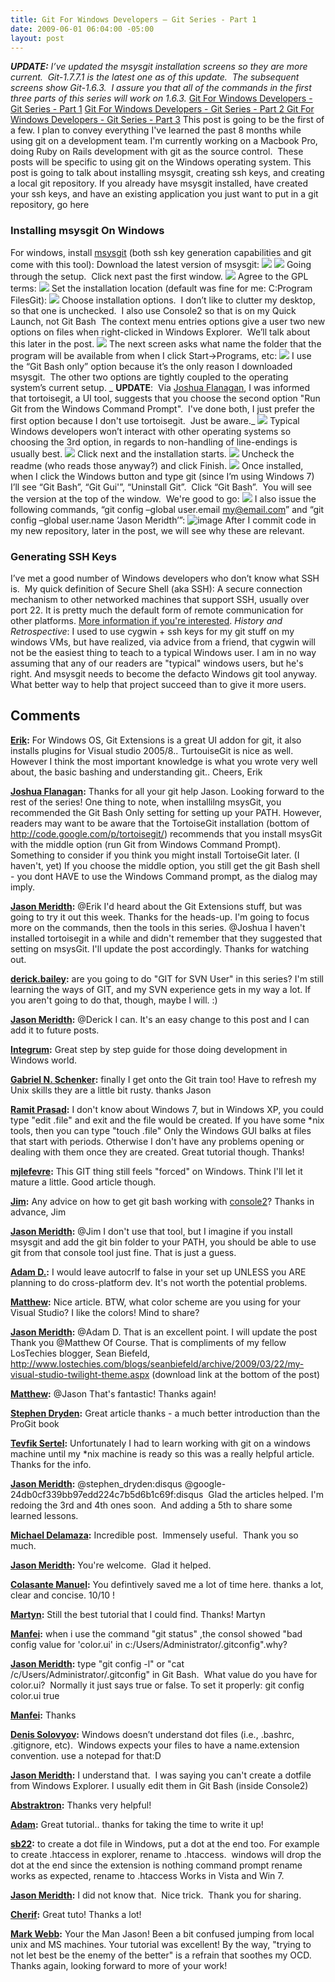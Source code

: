 ```yaml
---
title: Git For Windows Developers – Git Series - Part 1
date: 2009-06-01 06:04:00 -05:00
layout: post
---
```


_**UPDATE:** I’ve updated the msysgit installation screens so they are more current.  Git-1.7.7.1 is the latest one as of this update.  The subsequent screens show Git-1.6.3.  I assure you that all of the commands in the first three parts of this series will work on 1.6.3._ [Git For Windows Developers - Git Series - Part 1](/blogs/jason_meridth/archive/2009/06/01/git-for-windows-developers-git-series-part-1.aspx) [Git For Windows Developers - Git Series - Part 2 ](/blogs/jason_meridth/archive/2009/06/04/git-for-windows-developers-git-series-part-2.aspx) [Git For Windows Developers - Git Series - Part 3](/blogs/jason_meridth/archive/2009/06/07/git-for-windows-developers-git-series-part-3.aspx) This post is going to be the first of a few. I plan to convey everything I've learned the past 8 months while using git on a development team. I'm currently working on a Macbook Pro, doing Ruby on Rails development with git as the source control.  These posts will be specific to using git on the Windows operating system. This post is going to talk about installing msysgit, creating ssh keys, and creating a local git repository. If you already have msysgit installed, have created your ssh keys, and have an existing application you just want to put in a git repository, go here

### Installing msysgit On Windows

For windows, install [msysgit](http://code.google.com/p/msysgit/downloads/list) (both ssh key generation capabilities and git come with this tool): Download the latest version of msysgit: ![](jasonmeridth/files/2009/06/download11.png) ![](http://lostechies.com/jasonmeridth/files/2009/06/download21.png) Going through the setup.  Click next past the first window. ![](http://lostechies.com/jasonmeridth/files/2009/06/install11.png) Agree to the GPL terms: ![](http://lostechies.com/jasonmeridth/files/2009/06/install21.png) Set the installation location (default was fine for me: C:Program FilesGit): ![](http://lostechies.com/jasonmeridth/files/2009/06/install31.png) Choose installation options.  I don’t like to clutter my desktop, so that one is unchecked.  I also use Console2 so that is on my Quick Launch, not Git Bash  The context menu entries options give a user two new options on files when right-clicked in Windows Explorer.  We’ll talk about this later in the post. ![](http://lostechies.com/jasonmeridth/files/2009/06/install41.png) The next screen asks what name the folder that the program will be available from when I click Start->Programs, etc: ![](http://lostechies.com/jasonmeridth/files/2009/06/install51.png) I use the “Git Bash only” option because it’s the only reason I downloaded msysgit.  The other two options are tightly coupled to the operating system’s current setup. _ **UPDATE**:  Via [Joshua Flanagan](http://joshuaflanagan.lostechies.com), I was informed that tortoisegit, a UI tool, suggests that you choose the second option "Run Git from the Windows Command Prompt".  I've done both, I just prefer the first option because I don't use tortoisegit.  Just be aware._ ![](http://lostechies.com/jasonmeridth/files/2009/06/install61.png) Typical Windows developers won’t interact with other operating systems so choosing the 3rd option, in regards to non-handling of line-endings is usually best. ![](http://lostechies.com/jasonmeridth/files/2009/06/install71.png) Click next and the installation starts. ![](http://lostechies.com/jasonmeridth/files/2009/06/install81.png) Uncheck the readme (who reads those anyway?) and click Finish. ![](http://lostechies.com/jasonmeridth/files/2009/06/install91.png) Once installed, when I click the Windows button and type git (since I’m using Windows 7) I’ll see “Git Bash”, “Git Gui'”, “Uninstall Git”.  Click “Git Bash”.  You will see the version at the top of the window.  We're good to go: ![](http://lostechies.com/jasonmeridth/files/2009/06/done.png) I also issue the following commands, “git config –global user.email [my@email.com](mailto:my@email.com)” and “git config –global user.name ‘Jason Meridth’”: ![image](//lostechies.com/jasonmeridth/files/2011/03/image_thumb_3E2DDA4E.png) After I commit code in my new repository, later in the post, we will see why these are relevant. 

### Generating SSH Keys

I’ve met a good number of Windows developers who don’t know what SSH is.  My quick definition of Secure Shell (aka SSH): A secure connection mechanism to other networked machines that support SSH, usually over port 22. It is pretty much the default form of remote communication for other platforms. [More information if you're interested](http://en.wikipedia.org/wiki/Secure_Shell). _History and Retrospective_: I used to use cygwin + ssh keys for my git stuff on my windows VMs, but have realized, via advice from a friend, that cygwin will not be the easiest thing to teach to a typical Windows user. I am in no way assuming that any of our readers are "typical" windows users, but he's right. And msysgit needs to become the defacto Windows git tool anyway. What better way to help that project succeed than to give it more users.

## Comments

**[Erik](#410 "2009-06-01 11:11:30"):** For Windows OS, Git Extensions is a great UI addon for git, it also installs plugins for Visual studio 2005/8.. TurtouiseGit is nice as well. However I think the most important knowledge is what you wrote very well about, the basic bashing and understanding git.. Cheers, Erik

**[Joshua Flanagan](#411 "2009-06-01 13:35:03"):** Thanks for all your git help Jason. Looking forward to the rest of the series! One thing to note, when installilng msysGit, you recommended the Git Bash Only setting for setting up your PATH. However, readers may want to be aware that the TortoiseGit installation (bottom of http://code.google.com/p/tortoisegit/) recommends that you install msysGit with the middle option (run Git from Windows Command Prompt). Something to consider if you think you might install TortoiseGit later. (I haven't, yet) If you choose the middle option, you still get the git Bash shell - you dont HAVE to use the Windows Command prompt, as the dialog may imply.

**[Jason Meridth](#412 "2009-06-01 14:29:08"):** @Erik I'd heard about the Git Extensions stuff, but was going to try it out this week. Thanks for the heads-up. I'm going to focus more on the commands, then the tools in this series. @Joshua I haven't installed tortoisegit in a while and didn't remember that they suggested that setting on msysGit. I'll update the post accordingly. Thanks for watching out.

**[derick.bailey](#413 "2009-06-01 17:22:30"):** are you going to do "GIT for SVN User" in this series? I'm still learning the ways of GIT, and my SVN experience gets in my way a lot. If you aren't going to do that, though, maybe I will. :)

**[Jason Meridth](#414 "2009-06-01 17:34:21"):** @Derick I can. It's an easy change to this post and I can add it to future posts.

**[Integrum](#415 "2009-06-01 21:36:55"):** Great step by step guide for those doing development in Windows world.

**[Gabriel N. Schenker](#416 "2009-06-02 06:02:23"):** finally I get onto the Git train too! Have to refresh my Unix skills they are a little bit rusty. thanks Jason

**[Ramit Prasad](#417 "2009-06-11 19:14:00"):** I don't know about Windows 7, but in Windows XP, you could type "edit .file" and exit and the file would be created. If you have some *nix tools, then you can type "touch .file" Only the Windows GUI balks at files that start with periods. Otherwise I don't have any problems opening or dealing with them once they are created. Great tutorial though. Thanks!

**[mjlefevre](#418 "2009-06-20 02:15:14"):** This GIT thing still feels "forced" on Windows. Think I'll let it mature a little. Good article though.

**[Jim](#419 "2009-08-06 20:52:36"):** Any advice on how to get git bash working with [console2](http://sourceforge.net/projects/console/)? Thanks in advance, Jim

**[Jason Meridth](#420 "2009-08-06 21:23:22"):** @Jim I don't use that tool, but I imagine if you install msysgit and add the git bin folder to your PATH, you should be able to use git from that console tool just fine. That is just a guess.

**[Adam D.](#421 "2009-08-15 00:11:02"):** I would leave autocrlf to false in your set up UNLESS you ARE planning to do cross-platform dev. It's not worth the potential problems.

**[Matthew](#422 "2009-08-23 16:19:07"):** Nice article. BTW, what color scheme are you using for your Visual Studio? I like the colors! Mind to share?

**[Jason Meridth](#423 "2009-08-23 16:49:25"):** @Adam D. That is an excellent point. I will update the post Thank you @Matthew Of Course. That is compliments of my fellow LosTechies blogger, Sean Biefeld, http://www.lostechies.com/blogs/seanbiefeld/archive/2009/03/22/my-visual-studio-twilight-theme.aspx (download link at the bottom of the post)

**[Matthew](#424 "2009-08-24 06:20:40"):** @Jason That's fantastic! Thanks again!

**[Stephen Dryden](#497 "2011-05-20 09:52:00"):** Great article thanks - a much better introduction than the ProGit book

**[Tevfik Sertel](#498 "2011-05-20 21:21:00"):** Unfortunately I had to learn working with git on a windows machine until my *nix machine is ready so this was a really helpful article. Thanks for the info.

**[Jason Meridth](#499 "2011-05-20 21:24:00"):** @stephen_dryden:disqus @google-24db0cf339bb97edd224c7b5d6b1c69f:disqus  Glad the articles helped. I'm redoing the 3rd and 4th ones soon.  And adding a 5th to share some learned lessons.

**[Michael Delamaza](#500 "2011-05-23 14:48:00"):** Incredible post.  Immensely useful.  Thank you so much.

**[Jason Meridth](#501 "2011-05-23 15:30:00"):** You're welcome.  Glad it helped.

**[Colasante Manuel](#504 "2011-06-12 18:57:00"):** You defintively saved me a lot of time here. thanks a lot, clear and concise. 10/10 !

**[Martyn](#507 "2011-08-12 12:57:00"):** Still the best tutorial that I could find. Thanks! Martyn

**[Manfei](#508 "2011-10-07 03:22:00"):** when i use the command "git status" ,the consol showed "bad config value for 'color.ui' in c:/Users/Administrator/.gitconfig".why?

**[Jason Meridth](#509 "2011-10-07 04:29:00"):** type "git config -l" or "cat /c/Users/Administrator/.gitconfig" in Git Bash.  What value do you have for color.ui?  Normally it just says true or false. To set it properly: git config color.ui true

**[Manfei](#510 "2011-10-08 09:36:00"):** Thanks

**[Denis Solovyov](#511 "2011-10-24 06:50:00"):** Windows doesn’t understand dot files (i.e., .bashrc, .gitignore, etc).  Windows expects your files to have a name.extension convention. use a notepad for that:D

**[Jason Meridth](#512 "2011-10-24 12:56:00"):** I understand that.  I was saying you can't create a dotfile from Windows Explorer. I usually edit them in Git Bash (inside Console2)

**[Abstraktron](#514 "2011-11-08 03:52:00"):** Thanks very helpful!

**[Adam](#518 "2011-11-30 20:33:00"):** Great tutorial.. thanks for taking the time to write it up!

**[sb22](#524 "2012-03-09 07:16:00"):** to create a dot file in Windows, put a dot at the end too. For example to create .htaccess in explorer, rename to .htaccess.  windows will drop the dot at the end since the extension is nothing command prompt rename works as expected, rename to .htaccess Works in Vista and Win 7.

**[Jason Meridth](#525 "2012-03-09 07:19:00"):** I did not know that.  Nice trick.  Thank you for sharing.

**[Cherif](#526 "2012-03-14 18:17:00"):** Great tuto! Thanks a lot!

**[Mark Webb](#527 "2012-03-29 20:33:00"):** Your the Man Jason! Been a bit confused jumping from local unix and MS machines. Your tutorial was excellent! By the way, "trying to not let best be the enemy of the better" is a refrain that soothes my OCD. Thanks again, looking forward to more of your work!

